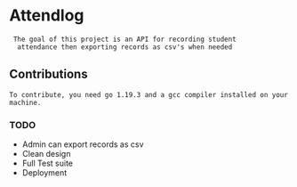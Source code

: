 # Attendlog
     The goal of this project is an API for recording student
      attendance then exporting records as csv's when needed

## Contributions
    To contribute, you need go 1.19.3 and a gcc compiler installed on your machine.

### TODO
- Admin can export records as csv
- Clean design
- Full Test suite
- Deployment